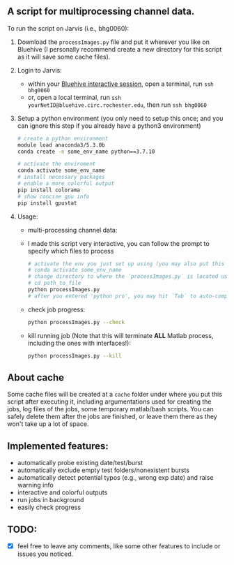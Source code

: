 ## A script for multiprocessing channel data.
To run the script on Jarvis (i.e., bhg0060):
1. Download the `processImages.py` file  and put it wherever you like on Bluehive (I personally recommend create a new directory for this script as it will save some cache files).

2. Login to Jarvis: 
   - within your [Bluehive interactive session](https://bluehive.circ.rochester.edu/auth/ssh), open a terminal, run `ssh bhg0060`
   - or, open a local terminal, run  `ssh yourNetID@bluehive.circ.rochester.edu`, then run `ssh bhg0060`
   
3. Setup a python environment (you only need to setup this once; and you can ignore this step if you already have a python3 environment)
    ```bash
    # create a python environment
    module load anaconda3/5.3.0b
    conda create -n some_env_name python==3.7.10
    ```
    
    ```bash
    # activate the enviroment 
    conda activate some_env_name
    # install necessary packages
    # enable a more colorful output
    pip install colorama
    # show concise gpu info
    pip install gpustat
    ```
    
4. Usage:

    - multi-processing channel data:

    - I made this script very interactive, you can follow the prompt to specify which files to process

      ```bash
      # activate the env you just set up using (you may also put this in the .bashrc file which is located at /home/yourNetID/.bashrc. so it will automatically activate this env every time you open a terminal):
      # conda activate some_env_name
      # change directory to where the `processImages.py` is located using: 
      # cd path_to_file 
      python processImages.py
      # after you entered 'python pro', you may hit `Tab` to auto-complete
      ```

    - check job progress:

      ```bash
      python processImages.py --check
      ```
    - kill running job (Note that this will terminate **ALL** Matlab process, including the ones with interfaces!):
      ```bash
      python processImages.py --kill
      ```

## About cache
Some cache files will be created at a `cache` folder under where you put this script after executing it, including argumentations used for creating the jobs, log files of the jobs, some temporary matlab/bash scripts. You can safely delete them after the jobs are finished, or leave them there as they won't take up a lot of space.


## Implemented features:

- automatically probe existing date/test/burst
- automatically exclude empty test folders/nonexistent bursts
- automatically detect potential typos (e.g., wrong exp date) and raise warning info
- interactive and colorful outputs
- run jobs in background 
- easily check progress 

## TODO:

- [x] feel free to leave any comments, like some other features to include or issues you noticed. 
